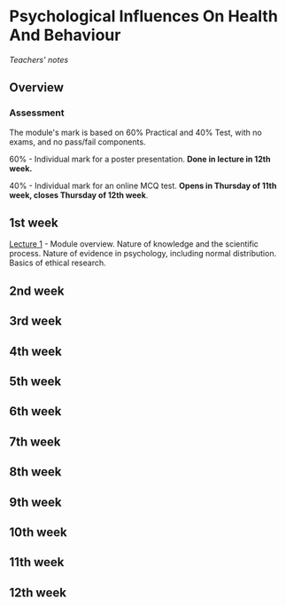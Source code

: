 # Psychological Influences On Health And Behaviour

_Teachers' notes_

## Overview

### Assessment

The module's mark is based on 60% Practical and 40% Test, with no exams, and no pass/fail components.

60% - Individual mark for a poster presentation. **Done in lecture in 12th week.**

40% - Individual mark for an online MCQ test. **Opens in Thursday of 11th week, closes Thursday of 12th week**. 

## 1st week

[Lecture 1](Lecture1.pptx) - Module overview. Nature of knowledge and the scientific process. Nature of evidence in psychology, including normal distribution. Basics of ethical research.


## 2nd week

## 3rd week

## 4th week

## 5th week

## 6th week

## 7th week

## 8th week

## 9th week

## 10th week

## 11th week

## 12th week